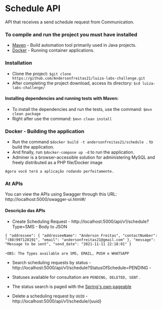 # Schedule API

API that receives a send schedule request from Communication.

### To compile and run the project you must have installed

- [Maven](https://maven.apache.org/) - Build automation tool primarily used in Java projects.
- [Docker](https://docs.docker.com/get-docker/) - Running container applications.

### Installation

- Clone the project: `$git clone https://github.com/Andersonfreitas21/luiza-labs-challenge.git`
- After completing the project download, access its directory: `$cd luiza-labs-challenge/`

#### Installing dependencies and running tests with Maven:

- To install the dependencies and run the tests, use the command: `$mvn clean package`
- Right after use the command: `$mvn clean install`

### Docker - Building the application

- Run the command `$docker build -t andersonfreitas21/schedule .` to build the application.
- And finally, run `$docker-compose up -d` to run the application.
- Adminer is a browser-accessible solution for administering MySQL and freely distributed as a PHP file/Docker image

`Agora você terá a aplicação rodando perfeitamente.`

### At APIs

You can view the APIs using Swagger through this URL: http://localhost:5000/swagger-ui.html#/

#### Descrição das APIs

- Create Scheduling Request - http://localhost:5000/api/v1/schedule?Type=SMS - Body to JSON

`{
  "addressee": {
    "addresseeName": "Anderson Freitas",
    "contactNumber": "(88)997128191",
    "email": "andersonfreitas21@gmail.com"
  },
  "message": "Message to be sent",
  "send_date": "2021-11-11 22:18:01"
}`

-`OBS: The Types available are SMS, EMAIL, PUSH e WHATSAPP`

- Search scheduling requests by status - http://localhost:5000/api/v1/schedule?StatusOfSchedule=PENDING -
  
- Statuses available for consultation are `PENDING, DELETED, SENT` . 
- The status search is paged with the [Spring's own pageable](https://docs.spring.io/spring-data/commons/docs/current/api/org/springframework/data/domain/Pageable.html)

- Delete a scheduling request by `UUID` - http://localhost:5000/api/v1/schedule/{uuid}
